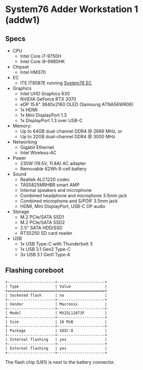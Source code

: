 # System76 Adder Workstation 1 (addw1)

## Specs

- CPU
  - Intel Core i7-9750H
  - Intel Core i9-9980HK
- Chipset
  - Intel HM370
- EC
  - ITE IT8587E running [System76 EC](https://github.com/system76/ec)
- Graphics
  - Intel UHD Graphics 630
  - NVIDIA GeForce RTX 2070
  - eDP 15.6" 3840x2160 OLED (Samsung ATNA56WR06)
  - 1x HDMI
  - 1x Mini DisplayPort 1.3
  - 1x DisplayPort 1.3 over USB-C
- Memory:
  - Up to 64GB dual-channel DDR4 @ 2666 MHz, or
  - Up to 32GB dual-channel DDR4 @ 3000 MHz
- Networking
  - Gigabit Ethernet
  - Intel Wireless-AC
- Power
  - 230W (19.5V, 11.8A) AC adapter
  - Removable 62Wh 6-cell battery
- Sound
  - Realtek ALC1220 codec
  - TAS5825MRHBR smart AMP
  - Internal speakers and microphone
  - Combined headphone and microphone 3.5mm jack
  - Combined microphone and S/PDIF 3.5mm jack
  - HDMI, Mini DisplayPort, USB-C DP audio
- Storage
  - M.2 PCIe/SATA SSD1
  - M.2 PCIe/SATA SSD2
  - 2.5" SATA HDD/SSD
  - RTS5250 SD card reader
- USB
  - 1x USB Type-C with Thunderbolt 3
  - 1x USB 3.1 Gen2 Type-C
  - 3x USB 3.1 Gen1 Type-A

## Flashing coreboot

```{eval-rst}
+---------------------+---------------------+
| Type                | Value               |
+=====================+=====================+
| Socketed flash      | no                  |
+---------------------+---------------------+
| Vendor              | Macronix            |
+---------------------+---------------------+
| Model               | MX25L12873F         |
+---------------------+---------------------+
| Size                | 16 MiB              |
+---------------------+---------------------+
| Package             | SOIC-8              |
+---------------------+---------------------+
| Internal flashing   | yes                 |
+---------------------+---------------------+
| External flashing   | yes                 |
+---------------------+---------------------+
```

The flash chip (U61) is next to the battery connector.
